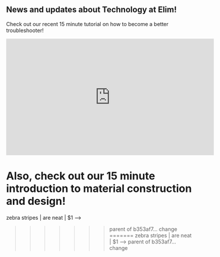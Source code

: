 ## News and updates about Technology at Elim!

Check out our recent 15 minute tutorial on how to become a better troubleshooter!

<center><iframe width="560" height="315" src="https://www.youtube.com/embed/hSEcb6cYW90" frameborder="0" allow="accelerometer; autoplay; clipboard-write; encrypted-media; gyroscope; picture-in-picture" allowfullscreen></iframe></center>

<!-- **Website**| **Username**| **Password** |
 :--- |:---:| ---:
 col 3 is      | right-aligned | $1600 
 col 2 is      | centered      |   $12 
<<<<<<< HEAD
<<<<<<< HEAD
 zebra stripes | are neat      |    $1 -->


 Also, check out our 15 minute introduction to material construction and design!
=======
 zebra stripes | are neat      |    $1 -->
>>>>>>> parent of b353af7... change
=======
 zebra stripes | are neat      |    $1 -->
>>>>>>> parent of b353af7... change
